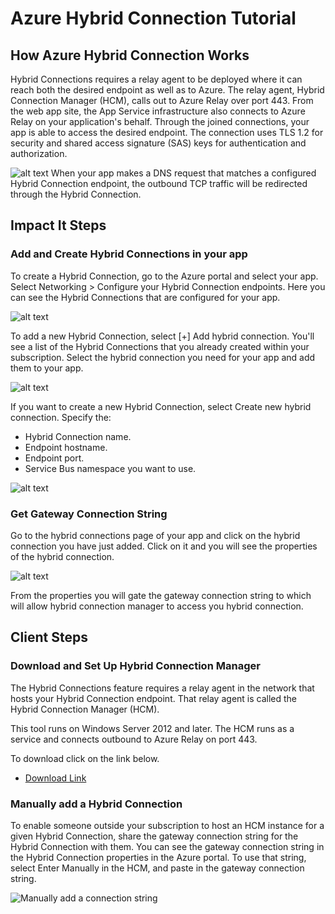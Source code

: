 # Azure Hybrid Connection Tutorial

## How Azure Hybrid Connection Works

Hybrid Connections requires a relay agent to be deployed where it can reach both the desired endpoint as well as to Azure. 
The relay agent, Hybrid Connection Manager (HCM), calls out to Azure Relay over port 443. 
From the web app site, the App Service infrastructure also connects to Azure Relay on your application's behalf. 
Through the joined connections, your app is able to access the desired endpoint. 
The connection uses TLS 1.2 for security and shared access signature (SAS) keys for authentication and authorization.

![alt text](https://docs.microsoft.com/en-us/azure/app-service/media/app-service-hybrid-connections/hybridconn-connectiondiagram.png)
When your app makes a DNS request that matches a configured Hybrid Connection endpoint, the outbound TCP traffic will be redirected 
through the Hybrid Connection.

## Impact It Steps
### Add and Create Hybrid Connections in your app

To create a Hybrid Connection, go to the Azure portal and select your app. 
Select Networking > Configure your Hybrid Connection endpoints. Here you can see the Hybrid Connections that are configured for your app.

![alt text](https://docs.microsoft.com/en-us/azure/app-service/media/app-service-hybrid-connections/hybridconn-portal.png)

To add a new Hybrid Connection, select [+] Add hybrid connection. You'll see a list of the Hybrid Connections that you already created within your subscription. 
Select the hybrid connection you need for your app and add them to your app.

![alt text](https://docs.microsoft.com/en-us/azure/app-service/media/app-service-hybrid-connections/hybridconn-addhc.png)

If you want to create a new Hybrid Connection, select Create new hybrid connection. Specify the:

* Hybrid Connection name.
* Endpoint hostname.
* Endpoint port.
* Service Bus namespace you want to use.

![alt text](https://docs.microsoft.com/en-us/azure/app-service/media/app-service-hybrid-connections/hybridconn-createhc.png)

### Get Gateway Connection String

Go to the hybrid connections page of your app and click on the hybrid connection you have just added.
Click on it and you will see the properties of the  hybrid connection.

![alt text](https://docs.microsoft.com/en-us/azure/app-service/media/app-service-hybrid-connections/hybridconn-properties.png)

From the properties you will gate the gateway connection string to which will allow hybrid connection manager to access you hybrid connection.


## Client Steps

### Download and Set Up Hybrid Connection Manager
The Hybrid Connections feature requires a relay agent in the network that hosts your Hybrid Connection endpoint. That relay agent is called the Hybrid Connection Manager (HCM). 

This tool runs on Windows Server 2012 and later. The HCM runs as a service and connects outbound to Azure Relay on port 443.

To download click on the link below.

* [Download Link](https://download.microsoft.com/download/0/E/4/0E48D57B-C563-4877-8ACB-CB740C7C6A78/HybridConnectionManager.msi)

### Manually add a Hybrid Connection
To enable someone outside your subscription to host an HCM instance for a given Hybrid Connection, share the gateway connection string for the Hybrid Connection with them. You can see the gateway connection string in the Hybrid Connection properties in the Azure portal. To use that string, select Enter Manually in the HCM, and paste in the gateway connection string.

![Manually add a connection string](https://docs.microsoft.com/en-us/azure/app-service/media/app-service-hybrid-connections/hybridconn-manual.png)
